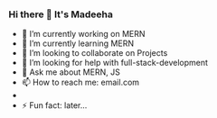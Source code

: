 ### Hi there 👋 It's Madeeha


- 🔭 I’m currently working on MERN
- 🌱 I’m currently learning MERN
- 👯 I’m looking to collaborate on Projects
- 🤔 I’m looking for help with full-stack-development
- 💬 Ask me about MERN, JS
- 📫 How to reach me: email.com
- 
- ⚡ Fun fact: later...
